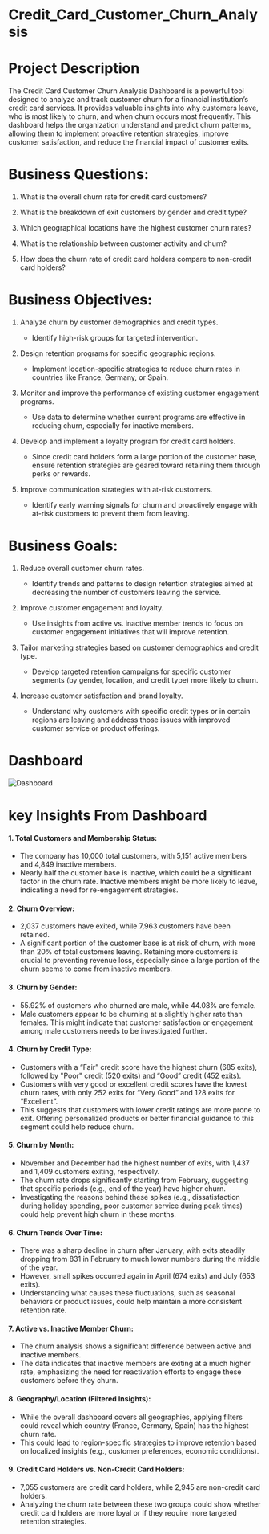 # Credit_Card_Customer_Churn_Analysis

# Project Description

The Credit Card Customer Churn Analysis Dashboard is a powerful tool designed to analyze and track customer churn for a financial institution’s credit card services. It provides valuable insights into why customers leave, who is most likely to churn, and when churn occurs most frequently. This dashboard helps the organization understand and predict churn patterns, allowing them to implement proactive retention strategies, improve customer satisfaction, and reduce the financial impact of customer exits.

# Business Questions:

1. What is the overall churn rate for credit card customers?   

2. What is the breakdown of exit customers by gender and credit type?

3. Which geographical locations have the highest customer churn rates?

4. What is the relationship between customer activity and churn?

5. How does the churn rate of credit card holders compare to non-credit card holders?

# Business Objectives:

1. Analyze churn by customer demographics and credit types.

    * Identify high-risk groups for targeted intervention.

2. Design retention programs for specific geographic regions.

    * Implement location-specific strategies to reduce churn rates in countries like France, Germany, or Spain.

3. Monitor and improve the performance of existing customer engagement programs.

    * Use data to determine whether current programs are effective in reducing churn, especially for inactive members.

4. Develop and implement a loyalty program for credit card holders.

    * Since credit card holders form a large portion of the customer base, ensure retention strategies are geared toward retaining them through perks or rewards.

5. Improve communication strategies with at-risk customers.

    * Identify early warning signals for churn and proactively engage with at-risk customers to prevent them from leaving.

# Business Goals:

  1. Reduce overall customer churn rates.
        * Identify trends and patterns to design retention strategies aimed at decreasing the number of customers leaving the service.

  2. Improve customer engagement and loyalty.
        * Use insights from active vs. inactive member trends to focus on customer engagement initiatives that will improve retention.

  3. Tailor marketing strategies based on customer demographics and credit type.
        * Develop targeted retention campaigns for specific customer segments (by gender, location, and credit type) more likely to churn.

  4. Increase customer satisfaction and brand loyalty.
        * Understand why customers with specific credit types or in certain regions are leaving and address those issues with improved customer service or product offerings.
# Dashboard

![Dashboard](https://github.com/user-attachments/assets/0b4a6169-c3da-49d8-90fa-c089c41a219d)

# key Insights From Dashboard

#### 1. Total Customers and Membership Status:

  * The company has 10,000 total customers, with 5,151 active members and 4,849 inactive members.
  * Nearly half the customer base is inactive, which could be a significant factor in the churn rate. Inactive members might be more likely to leave, indicating a need for re-engagement strategies.

#### 2. Churn Overview:

   * 2,037 customers have exited, while 7,963 customers have been retained.
   * A significant portion of the customer base is at risk of churn, with more than 20% of total customers leaving.
    Retaining more customers is crucial to preventing revenue loss, especially since a large portion of the churn seems to come from inactive members.

#### 3. Churn by Gender:

  * 55.92% of customers who churned are male, while 44.08% are female.
  * Male customers appear to be churning at a slightly higher rate than females. This might indicate that customer satisfaction or engagement among male customers needs to be investigated further.

#### 4. Churn by Credit Type:

   * Customers with a “Fair” credit score have the highest churn (685 exits), followed by "Poor" credit (520 exits) and “Good” credit (452 exits).
   * Customers with very good or excellent credit scores have the lowest churn rates, with only 252 exits for “Very Good” and 128 exits for “Excellent”.
   * This suggests that customers with lower credit ratings are more prone to exit. Offering personalized products or better financial guidance to this segment could help reduce churn.

#### 5. Churn by Month:

  * November and December had the highest number of exits, with 1,437 and 1,409 customers exiting, respectively.
  * The churn rate drops significantly starting from February, suggesting that specific periods (e.g., end of the year) have higher churn.
  * Investigating the reasons behind these spikes (e.g., dissatisfaction during holiday spending, poor customer service during peak times) could help prevent high churn in these months.

#### 6. Churn Trends Over Time:

  * There was a sharp decline in churn after January, with exits steadily dropping from 831 in February to much lower numbers during the middle of the year.
  * However, small spikes occurred again in April (674 exits) and July (653 exits).
  * Understanding what causes these fluctuations, such as seasonal behaviors or product issues, could help maintain a more consistent retention rate.

#### 7. Active vs. Inactive Member Churn:

  * The churn analysis shows a significant difference between active and inactive members.
  * The data indicates that inactive members are exiting at a much higher rate, emphasizing the need for reactivation efforts to engage these customers before they churn.

#### 8. Geography/Location (Filtered Insights):

  * While the overall dashboard covers all geographies, applying filters could reveal which country (France, Germany, Spain) has the highest churn rate.
  * This could lead to region-specific strategies to improve retention based on localized insights (e.g., customer preferences, economic conditions).

#### 9. Credit Card Holders vs. Non-Credit Card Holders:

  * 7,055 customers are credit card holders, while 2,945 are non-credit card holders.
  * Analyzing the churn rate between these two groups could show whether credit card holders are more loyal or if they require more targeted retention strategies.
